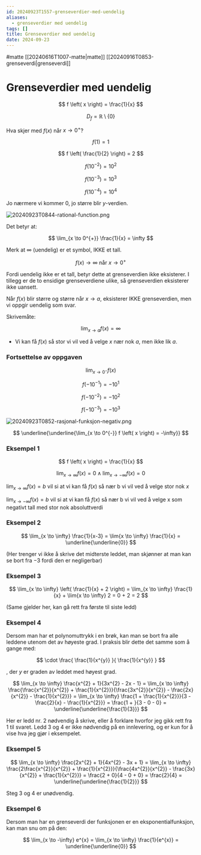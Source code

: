 ```yaml
---
id: 20240923T1557-grenseverdier-med-uendelig
aliases:
  - grenseverdier med uendelig
tags: []
title: Grenseverdier med uendelig
date: 2024-09-23
---
```


#matte [[20240616T1007-matte|matte]] [[20240916T0853-grenseverdi|grenseverdi]]

# Grenseverdier med uendelig

$$
f \left( x \right) = \frac{1}{x}
$$

$$
D_{f} = \mathbb{R} \setminus \left\{ 0 \right\}
$$

Hva skjer med $f \left( x \right)$ når $x \to 0^{+}$?

$$
f \left( 1 \right) = 1
$$

$$
f \left( \frac{1}{2} \right) = 2
$$

$$
f \left( 10^{-2} \right) = 10^{2}
$$

$$
f \left( 10^{-3} \right) = 10^{3}
$$

$$
f \left( 10^{-4} \right) = 10^{4}
$$

Jo nærmere vi kommer $0$, jo større blir $y$-verdien.

![20240923T0844-rational-function.png](Assets/20240923T0844-rational-function.png)

Det betyr at:

$$
\lim_{x \to 0^{+}} \frac{1}{x} = \infty
$$

Merk at $\infty$ (uendelig) er et symbol, IKKE et tall.

$$
f \left( x \right) \to \infty \text{ når } x \to 0^{+}
$$

Fordi uendelig ikke er et tall, betyr dette at grenseverdien ikke eksisterer. I tillegg er de to ensidige grenseverdiene ulike, så grenseverdien eksisterer ikke uansett.

Når $f \left( x \right)$ blir større og større når $x \to a$, eksisterer IKKE grenseverdien, men vi oppgir uendelig som svar.

Skrivemåte:

$$
\lim_{x \to a} f \left( x \right) = \infty
$$

- Vi kan få $f \left( x \right)$ så stor vi vil ved å velge $x$ nær nok $a$, men ikke lik $a$.

### Fortsettelse av oppgaven

$$
\lim_{x \to 0^{-}} f \left( x \right)
$$

$$
f \left( -10^{-1} \right) = -10^{1}
$$

$$
f \left( -10^{-2} \right) = -10^{2}
$$

$$
f \left( -10^{-3} \right) = -10^{3}
$$

![20240923T0852-rasjonal-funksjon-negativ.png](Assets/20240923T0852-rasjonal-funksjon-negativ.png)

$$
\underline{\underline{\lim_{x \to 0^{-}} f \left( x \right) = -\infty}}
$$

### Eksempel 1

$$
f \left( x \right) = \frac{1}{x}
$$

$$
\lim_{x \to \infty} f \left( x \right) = 0 \land \lim_{x \to -\infty} f \left( x \right) = 0
$$

$\displaystyle \lim_{x \to \infty} f(x) = b$ vil si at vi kan få $f(x)$ så nær b vi vil ved å velge stor nok $x$

$\displaystyle \lim_{x \to -\infty} f(x) = b$ vil si at vi kan få $f(x)$ så nær b vi vil ved å velge x som negativt tall med stor nok absoluttverdi

### Eksempel 2

$$
\lim_{x \to \infty} \frac{1}{x-3} = \lim{x \to \infty} \frac{1}{x} = \underline{\underline{0}}
$$

(Her trenger vi ikke å skrive det midterste leddet, man skjønner at man kan se bort fra $-3$ fordi den er negligerbar)

### Eksempel 3

$$
\lim_{x \to \infty} \left( \frac{1}{x} + 2 \right) = \lim_{x \to \infty} \frac{1}{x} + \lim{x \to \infty} 2 = 0 + 2 = 2
$$

(Same gjelder her, kan gå rett fra første til siste ledd)

### Eksempel 4

Dersom man har et polynomuttrykk i en brøk, kan man se bort fra alle leddene utenom det av høyeste grad. I praksis blir dette det samme som å gange med:

$$
\cdot \frac{ \frac{1}{x^{y}} }{ \frac{1}{x^{y}} }
$$

, der $y$ er graden av leddet med høyest grad.

$$
\lim_{x \to \infty} \frac{x^{2} + 1}{3x^{2} - 2x - 1} = \lim_{x \to \infty} \frac{\frac{x^{2}}{x^{2}} + \frac{1}{x^{2}}}{\frac{3x^{2}}{x^{2}} - \frac{2x}{x^{2}} - \frac{1}{x^{2}}} = \lim_{x \to \infty} \frac{1 + \frac{1}{x^{2}}}{3 - \frac{2}{x} - \frac{1}{x^{2}}} = \frac{1 + }{3 - 0 - 0} = \underline{\underline{\frac{1}{3}}}
$$

Her er ledd nr. 2 nødvendig å skrive, eller å forklare hvorfor jeg gikk rett fra 1 til svaret. Ledd 3 og 4 er ikke nødvendig på en innlevering, og er kun for å vise hva jeg gjør i eksempelet.

### Eksempel 5

$$
\lim_{x \to \infty} \frac{2x^{2} + 1}{4x^{2} - 3x + 1} = \lim_{x \to \infty} \frac{2\frac{x^{2}}{x^{2}} + \frac{1}{x^{2}}}{\frac{4x^{2}}{x^{2}} - \frac{3x}{x^{2}} + \frac{1}{x^{2}}} = \frac{2 + 0}{4 - 0 + 0} = \frac{2}{4} = \underline{\underline{\frac{1}{2}}}
$$

Steg 3 og 4 er unødvendig.

### Eksempel 6

Dersom man har en grenseverdi der funksjonen er en eksponentialfunksjon, kan man snu om på den:

$$
\lim_{x \to -\infty} e^{x} = \lim_{x \to \infty} \frac{1}{e^{x}} = \underline{\underline{0}}
$$
